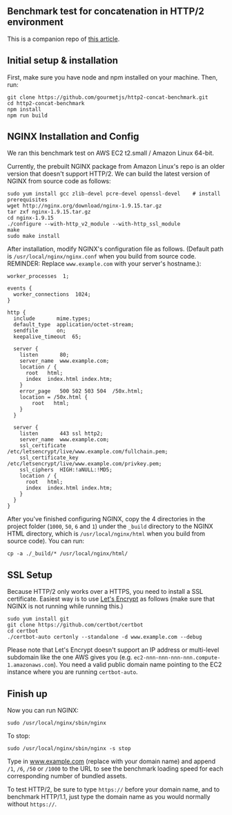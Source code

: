 ## Benchmark test for concatenation in HTTP/2 environment

This is a companion repo of [this article](http://gourmetjs.github.io/http2/2016/05/30/Correctly-Bundle-Your-Assets-for-Faster-Sites-Over-Http2.html).

## Initial setup & installation
First, make sure you have node and npm installed on your machine. Then, run:
```
git clone https://github.com/gourmetjs/http2-concat-benchmark.git
cd http2-concat-benchmark
npm install
npm run build
```

## NGINX Installation and Config

We ran this benchmark test on AWS EC2 t2.small / Amazon Linux 64-bit.

Currently, the prebuilt NGINX package from Amazon Linux's repo is an older
version that doesn't support HTTP/2. We can build the latest version of
NGINX from source code as follows:

```
sudo yum install gcc zlib-devel pcre-devel openssl-devel    # install prerequisites
wget http://nginx.org/download/nginx-1.9.15.tar.gz
tar zxf nginx-1.9.15.tar.gz
cd nginx-1.9.15
./configure --with-http_v2_module --with-http_ssl_module
make
sudo make install
```

After installation, modify NGINX's configuration file as follows. (Default path
is `/usr/local/nginx/nginx.conf` when you build from source code.
REMINDER: Replace `www.example.com` with your server's hostname.):

```
worker_processes  1;

events {
  worker_connections  1024;
}

http {
  include       mime.types;
  default_type  application/octet-stream;
  sendfile      on;
  keepalive_timeout  65;

  server {
    listen       80;
    server_name  www.example.com;
    location / {
      root   html;
      index  index.html index.htm;
    }
    error_page   500 502 503 504  /50x.html;
    location = /50x.html {
        root   html;
    }
  }

  server {
    listen       443 ssl http2;
    server_name  www.example.com;
    ssl_certificate /etc/letsencrypt/live/www.example.com/fullchain.pem;
    ssl_certificate_key /etc/letsencrypt/live/www.example.com/privkey.pem;
    ssl_ciphers  HIGH:!aNULL:!MD5;
    location / {
      root   html;
      index  index.html index.htm;
    }
  }
}
```

After you've finished configuring NGINX, copy the 4 directories in the project
folder (`1000`, `50`, `6` and `1`) under the `_build` directory to the NGINX
HTML directory, which is `/usr/local/nginx/html` when you build from source
code). You can run:
```
cp -a ./_build/* /usr/local/nginx/html/
```

## SSL Setup

Because HTTP/2 only works over a HTTPS, you need to install a SSL certificate.
Easiest way is to use [Let's Encrypt](https://letsencrypt.org/) as follows
(make sure that NGINX is not running while running this.)

```
sudo yum install git
git clone https://github.com/certbot/certbot
cd certbot
./certbot-auto certonly --standalone -d www.example.com --debug
```

Please note that Let's Encrypt doesn't support an IP address or multi-level
subdomain like the one AWS gives you (e.g. `ec2-nnn-nnn-nnn-nnn.compute-1.amazonaws.com`).
You need a valid public domain name pointing to the EC2 instance where you are
running `certbot-auto`.

## Finish up

Now you can run NGINX:

```
sudo /usr/local/nginx/sbin/nginx
```

To stop:

```
sudo /usr/local/nginx/sbin/nginx -s stop
```

Type in www.example.com (replace with your domain name) and append
`/1`, `/6`, `/50` or `/1000` to the URL to see the benchmark loading speed for
each corresponding number of bundled assets.

To test HTTP/2, be sure to type `https://` before your domain name, and to
benchmark HTTP/1.1, just type the domain name as you would normally without
`https://`.
